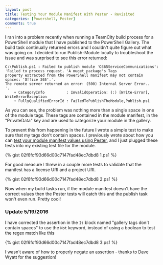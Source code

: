 ```yaml
---
layout: post
title: Testing Your Module Manifest With Pester - Revisited
categories: [Powershell, Pester]
comments: true
---
```


[PreviousPost]: /pester-testing-your-module-manifest

I ran into a problem recently when running a TeamCity build process for a PowerShell module that I have published to the PowerShell Gallery. The build task continually returned errors and I couldn't quite figure out what was going on. I decided to run Publish-Module locally to troubleshoot the issue and was surprised to see this error returned:

```console
C:\Publish.ps1 : Failed to publish module 'O365ServiceCommunications': 'Failed to process request. 'A nuget package's Tags
property extracted from the PowerShell manifest may not contain spaces: 'Office 365'.'.
The remote server returned an error: (500) Internal Server Error..
'.
    + CategoryInfo          : InvalidOperation: (:) [Write-Error], WriteErrorException
    + FullyQualifiedErrorId : FailedToPublishTheModule,Publish.ps1
```

As you can see, the problem was nothing more than a single space in one of the module tags. These tags are contained in the module manifest, in the "PrivateData" key and are used to categorize your module in the gallery.

To prevent this from happening in the future I wrote a simple test to make sure that my tags don't contain spaces. I previously wrote about how you can [test your module manifest values using Pester][PreviousPost], and I just plugged these tests into my existing test file for the module.

{% gist 02f6fcf93d66d00c7147fad48ec7dbd8 1.ps1 %}

For good measure I threw in a couple more tests to validate that the manifest has a license URI and a project URI.

{% gist 02f6fcf93d66d00c7147fad48ec7dbd8 2.ps1 %}

 Now when my build tasks run, if the module manifest doesn't have the correct values then the Pester tests will catch this and the publish task won't even run. Pretty cool!

### Update 5/19/2016

I have corrected the assertion in the `It` block named "gallery tags don't contain spaces"  to use the `Not` keyword, instead of using a boolean to test the regex match like this

{% gist 02f6fcf93d66d00c7147fad48ec7dbd8 3.ps1 %}

I wasn't aware of how to properly negate an assertion - thanks to Dave Wyatt for the suggestion!